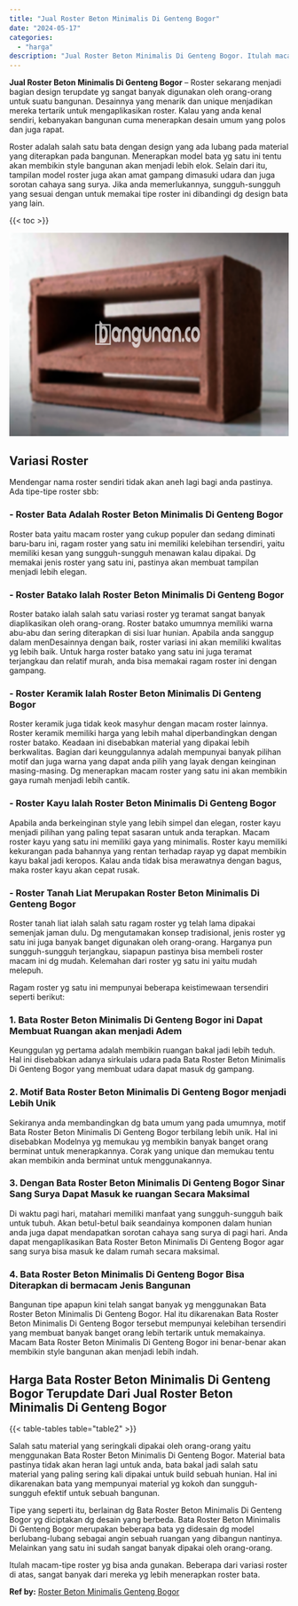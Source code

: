 ```yaml
---
title: "Jual Roster Beton Minimalis Di Genteng Bogor"
date: "2024-05-17"
categories: 
  - "harga"
description: "Jual Roster Beton Minimalis Di Genteng Bogor. Itulah macam-tipe roster yg bisa anda gunakan. Beberapa dari variasi roster di atas, sangat banyak dari mereka..."
---
```


**Jual Roster Beton Minimalis Di Genteng Bogor** – Roster sekarang menjadi bagian design terupdate yg sangat banyak digunakan oleh orang-orang untuk suatu bangunan. Desainnya yang menarik dan unique menjadikan mereka tertarik untuk mengaplikasikan roster. Kalau yang anda kenal sendiri, kebanyakan bangunan cuma menerapkan desain umum yang polos dan juga rapat.

Roster adalah salah satu bata dengan design yang ada lubang pada material yang diterapkan pada bangunan. Menerapkan model bata yg satu ini tentu akan membikin style bangunan akan menjadi lebih elok. Selain dari itu, tampilan model roster juga akan amat gampang dimasuki udara dan juga sorotan cahaya sang surya. Jika anda memerlukannya, sungguh-sungguh yang sesuai dengan untuk memakai tipe roster ini dibandingi dg design bata yang lain.

{{< toc >}}

![Jual Roster Beton Minimalis Di Genteng Bogor](/images/bata-roster-minimalis-39.png)

## Variasi Roster

Mendengar nama roster sendiri tidak akan aneh lagi bagi anda pastinya. Ada tipe-tipe roster sbb:

### \- Roster Bata Adalah Roster Beton Minimalis Di Genteng Bogor

Roster bata yaitu macam roster yang cukup populer dan sedang diminati baru-baru ini, ragam roster yang satu ini memiliki kelebihan tersendiri, yaitu memiliki kesan yang sungguh-sungguh menawan kalau dipakai. Dg memakai jenis roster yang satu ini, pastinya akan membuat tampilan menjadi lebih elegan.

### \- Roster Batako Ialah Roster Beton Minimalis Di Genteng Bogor

Roster batako ialah salah satu variasi roster yg teramat sangat banyak diaplikasikan oleh orang-orang. Roster batako umumnya memiliki warna abu-abu dan sering diterapkan di sisi luar hunian. Apabila anda sanggup dalam menDesainnya dengan baik, roster variasi ini akan memiliki kwalitas yg lebih baik. Untuk harga roster batako yang satu ini juga teramat terjangkau dan relatif murah, anda bisa memakai ragam roster ini dengan gampang.

### \- Roster Keramik Ialah Roster Beton Minimalis Di Genteng Bogor

Roster keramik juga tidak keok masyhur dengan macam roster lainnya. Roster keramik memiliki harga yang lebih mahal diperbandingkan dengan roster batako. Keadaan ini disebabkan material yang dipakai lebih berkwalitas. Bagian dari keunggulannya adalah mempunyai banyak pilihan motif dan juga warna yang dapat anda pilih yang layak dengan keinginan masing-masing. Dg menerapkan macam roster yang satu ini akan membikin gaya rumah menjadi lebih cantik.

### \- Roster Kayu Ialah Roster Beton Minimalis Di Genteng Bogor

Apabila anda berkeinginan style yang lebih simpel dan elegan, roster kayu menjadi pilihan yang paling tepat sasaran untuk anda terapkan. Macam roster kayu yang satu ini memiliki gaya yang minimalis. Roster kayu memiliki kekurangan pada bahannya yang rentan terhadap rayap yg dapat membikin kayu bakal jadi keropos. Kalau anda tidak bisa merawatnya dengan bagus, maka roster kayu akan cepat rusak.

### \- Roster Tanah Liat Merupakan Roster Beton Minimalis Di Genteng Bogor

Roster tanah liat ialah salah satu ragam roster yg telah lama dipakai semenjak jaman dulu. Dg mengutamakan konsep tradisional, jenis roster yg satu ini juga banyak banget digunakan oleh orang-orang. Harganya pun sungguh-sungguh terjangkau, siapapun pastinya bisa membeli roster macam ini dg mudah. Kelemahan dari roster yg satu ini yaitu mudah melepuh.

Ragam roster yg satu ini mempunyai beberapa keistimewaan tersendiri seperti berikut:

### 1\. Bata Roster Beton Minimalis Di Genteng Bogor ini Dapat Membuat Ruangan akan menjadi Adem

Keunggulan yg pertama adalah membikin ruangan bakal jadi lebih teduh. Hal ini disebabkan adanya sirkulais udara pada Bata Roster Beton Minimalis Di Genteng Bogor yang membuat udara dapat masuk dg gampang.

### 2\. Motif Bata Roster Beton Minimalis Di Genteng Bogor menjadi Lebih Unik

Sekiranya anda membandingkan dg bata umum yang pada umumnya, motif Bata Roster Beton Minimalis Di Genteng Bogor terbilang lebih unik. Hal ini disebabkan Modelnya yg memukau yg membikin banyak banget orang berminat untuk menerapkannya. Corak yang unique dan memukau tentu akan membikin anda berminat untuk menggunakannya.

### 3\. Dengan Bata Roster Beton Minimalis Di Genteng Bogor Sinar Sang Surya Dapat Masuk ke ruangan Secara Maksimal

Di waktu pagi hari, matahari memiliki manfaat yang sungguh-sungguh baik untuk tubuh. Akan betul-betul baik seandainya komponen dalam hunian anda juga dapat mendapatkan sorotan cahaya sang surya di pagi hari. Anda dapat mengaplikasikan Bata Roster Beton Minimalis Di Genteng Bogor agar sang surya bisa masuk ke dalam rumah secara maksimal.

### 4\. Bata Roster Beton Minimalis Di Genteng Bogor Bisa Diterapkan di bermacam Jenis Bangunan

Bangunan tipe apapun kini telah sangat banyak yg menggunakan Bata Roster Beton Minimalis Di Genteng Bogor. Hal itu dikarenakan Bata Roster Beton Minimalis Di Genteng Bogor tersebut mempunyai kelebihan tersendiri yang membuat banyak banget orang lebih tertarik untuk memakainya. Macam Bata Roster Beton Minimalis Di Genteng Bogor ini benar-benar akan membikin style bangunan akan menjadi lebih indah.

## Harga Bata Roster Beton Minimalis Di Genteng Bogor Terupdate Dari Jual Roster Beton Minimalis Di Genteng Bogor

{{< table-tables table="table2" >}}

Salah satu material yang seringkali dipakai oleh orang-orang yaitu menggunakan Bata Roster Beton Minimalis Di Genteng Bogor. Material bata pastinya tidak akan heran lagi untuk anda, bata bakal jadi salah satu material yang paling sering kali dipakai untuk build sebuah hunian. Hal ini dikarenakan bata yang mempunyai material yg kokoh dan sungguh-sungguh efektif untuk sebuah bangunan.

Tipe yang seperti itu, berlainan dg Bata Roster Beton Minimalis Di Genteng Bogor yg diciptakan dg desain yang berbeda. Bata Roster Beton Minimalis Di Genteng Bogor merupakan beberapa bata yg didesain dg model berlubang-lubang sebagai angin sebuah ruangan yang dibangun nantinya. Melainkan yang satu ini sudah sangat banyak dipakai oleh orang-orang.

Itulah macam-tipe roster yg bisa anda gunakan. Beberapa dari variasi roster di atas, sangat banyak dari mereka yg lebih menerapkan roster bata.

**Ref by:** [Roster Beton Minimalis Genteng Bogor](https://id.wikipedia.org/wiki/Roster)
